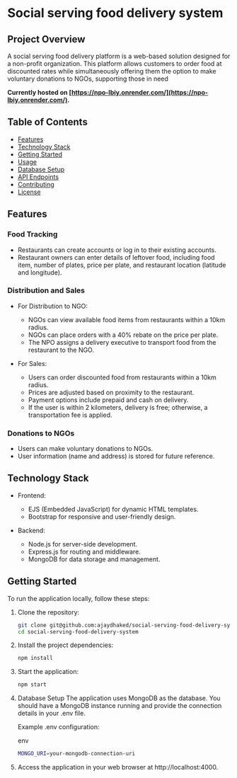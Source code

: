 
# Social serving food delivery system

## Project Overview

A social serving food delivery platform is a web-based solution designed for a non-profit organization. This platform allows customers to order food at discounted rates while simultaneously offering them the option to make voluntary donations to NGOs, supporting those in need

**Currently hosted on [https://npo-lbiy.onrender.com/](https://npo-lbiy.onrender.com/).**

## Table of Contents

- [Features](#features)
- [Technology Stack](#technology-stack)
- [Getting Started](#getting-started)
- [Usage](#usage)
- [Database Setup](#database-setup)
- [API Endpoints](#api-endpoints)
- [Contributing](#contributing)
- [License](#license)

## Features

### Food Tracking

- Restaurants can create accounts or log in to their existing accounts.
- Restaurant owners can enter details of leftover food, including food item, number of plates, price per plate, and restaurant location (latitude and longitude).

### Distribution and Sales

- For Distribution to NGO:
  - NGOs can view available food items from restaurants within a 10km radius.
  - NGOs can place orders with a 40% rebate on the price per plate.
  - The NPO assigns a delivery executive to transport food from the restaurant to the NGO.

- For Sales:
  - Users can order discounted food from restaurants within a 10km radius.
  - Prices are adjusted based on proximity to the restaurant.
  - Payment options include prepaid and cash on delivery.
  - If the user is within 2 kilometers, delivery is free; otherwise, a transportation fee is applied.

### Donations to NGOs

- Users can make voluntary donations to NGOs.
- User information (name and address) is stored for future reference.

## Technology Stack

- Frontend:
  - EJS (Embedded JavaScript) for dynamic HTML templates.
  - Bootstrap for responsive and user-friendly design.

- Backend:
  - Node.js for server-side development.
  - Express.js for routing and middleware.
  - MongoDB for data storage and management.

## Getting Started

To run the application locally, follow these steps:

1. Clone the repository:
   ```sh
   git clone git@github.com:ajaydhaked/social-serving-food-delivery-system.git
   cd social-serving-food-delivery-system
2. Install the project dependencies:
    ```sh
    npm install

3. Start the application:
    ```sh
    npm start

4. Database Setup
    The application uses MongoDB as the database. You should have a MongoDB instance running and provide the connection details in your .env file.

    Example .env configuration:

    env
    ```sh
    MONGO_URI=your-mongodb-connection-uri
    
5. Access the application in your web browser at http://localhost:4000.
